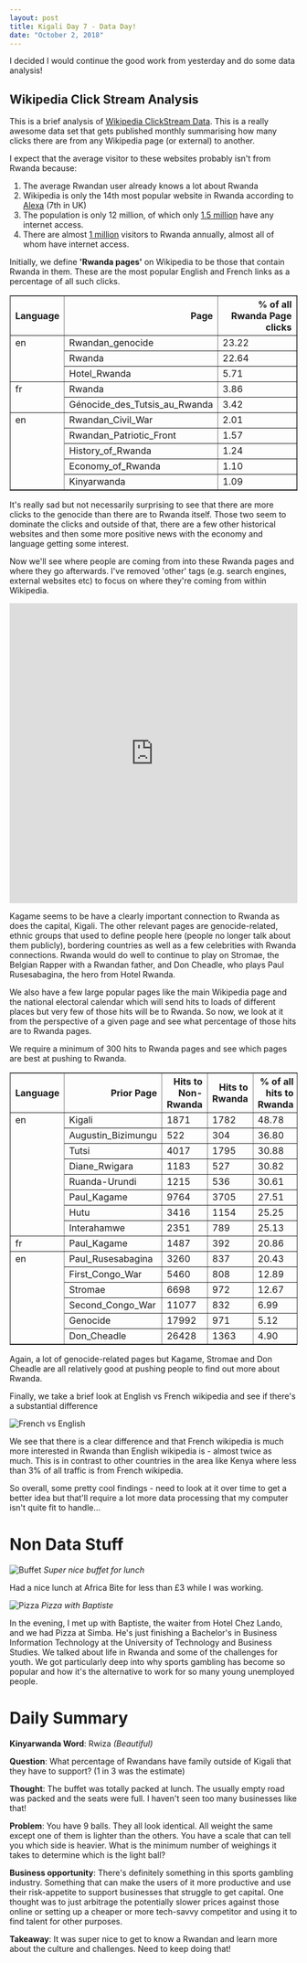 ```yaml
---
layout: post
title: Kigali Day 7 - Data Day!
date: "October 2, 2018"
---
```


I decided I would continue the good work from yesterday and do some data analysis!

## Wikipedia Click Stream Analysis

This is a brief analysis of [Wikipedia ClickStream Data](https://meta.wikimedia.org/wiki/Research:Wikipedia_clickstream). This is a really awesome data set that gets published monthly summarising how many clicks there are from any Wikipedia page (or external) to another.

I expect that the average visitor to these websites probably isn't from Rwanda because:
1. The average Rwandan user already knows a lot about Rwanda
2. Wikipedia is only the 14th most popular website in Rwanda according to [Alexa](https://www.alexa.com/topsites/countries/RW)  (7th in UK)
3. The population is only 12 million, of which only [1.5 million](http://www.internetlivestats.com/internet-users/rwanda/) have any internet access.
4. There are almost [1 million](https://tradingeconomics.com/rwanda/international-tourism-number-of-arrivals-wb-data.html) visitors to Rwanda annually, almost all of whom have internet access.


Initially, we define **'Rwanda pages'** on Wikipedia to be those that contain Rwanda in them. These are the most popular English and French links as a percentage of all such clicks.



<div>
<style scoped>
    .dataframe tbody tr th:only-of-type {
        vertical-align: middle;
    }

    .dataframe tbody tr th {
        vertical-align: top;
    }

    .dataframe thead th {
        text-align: right;
    }
</style>
<table border="1" class="dataframe">
  <thead>
    <tr>
      <th>Language</th>
      <th>Page</th>
      <th>% of all Rwanda Page clicks </th>
    </tr>
  </thead>
  <tbody>
    <tr>
      <td rowspan="3" valign="top">en</td>
      <td>Rwandan_genocide</td>
      <td>23.22</td>
    </tr>
    <tr>
      <td>Rwanda</td>
      <td>22.64</td>
    </tr>
    <tr>
      <td>Hotel_Rwanda</td>
      <td>5.71</td>
    </tr>
    <tr>
      <td rowspan="2" valign="top">fr</td>
      <td>Rwanda</td>
      <td>3.86</td>
    </tr>
    <tr>
      <td>Génocide_des_Tutsis_au_Rwanda</td>
      <td>3.42</td>
    </tr>
    <tr>
      <td rowspan="5" valign="top">en</td>
      <td>Rwandan_Civil_War</td>
      <td>2.01</td>
    </tr>
    <tr>
      <td>Rwandan_Patriotic_Front</td>
      <td>1.57</td>
    </tr>
    <tr>
      <td>History_of_Rwanda</td>
      <td>1.24</td>
    </tr>
    <tr>
      <td>Economy_of_Rwanda</td>
      <td>1.10</td>
    </tr>
    <tr>
      <td>Kinyarwanda</td>
      <td>1.09</td>
    </tr>
  </tbody>
</table>
</div>

It's really sad but not necessarily surprising to see that there are more clicks to the genocide than there are to Rwanda itself. Those two seem to dominate the clicks and outside of that, there are a few other historical websites and then some more positive news with the economy and language getting some interest.


Now we'll see where people are coming from into these Rwanda pages and where they go afterwards. I've removed 'other' tags (e.g. search engines, external websites etc) to focus on where they're coming from within Wikipedia.

<iframe id="igraph" scrolling="no" style="border:none;" seamless="seamless" src="https://plot.ly/~ArunShan1/32.embed" height="525px" width="100%"></iframe>

Kagame seems to be have a clearly important connection to Rwanda as does the capital, Kigali. The other relevant pages are genocide-related, ethnic groups that used to define people here (people no longer talk about them publicly), bordering countries as well as a few celebrities with Rwanda connections. Rwanda would do well to continue to play on Stromae, the Belgian Rapper with a Rwandan father, and Don Cheadle, who plays Paul Rusesabagina, the hero from Hotel Rwanda.

We also have a few large popular pages like the main Wikipedia page and the national electoral calendar which will send hits to loads of different places but very few of those hits will be to Rwanda. So now, we look at it from the perspective of a given page and see what percentage of those hits are to Rwanda pages.

We require a minimum of 300 hits to Rwanda pages and see which pages are best at pushing to Rwanda.

<div>
<style scoped>
    .dataframe tbody tr th:only-of-type {
        vertical-align: middle;
    }

    .dataframe tbody tr th {
        vertical-align: top;
    }

    .dataframe thead th {
        text-align: right;
    }
</style>
<table border="1" class="dataframe">
  <thead>
    <tr>
      <th>Language</th>
      <th>Prior Page</th>
      <th>Hits to Non-Rwanda</th>
      <th>Hits to Rwanda</th>
      <th>% of all hits to Rwanda</th>
    </tr>
  </thead>
  <tbody>
    <tr>
      <td rowspan="8" valign="top">en</td>
      <td>Kigali</td>
      <td>1871</td>
      <td>1782</td>
      <td>48.78</td>
    </tr>
    <tr>
      <td>Augustin_Bizimungu</td>
      <td>522</td>
      <td>304</td>
      <td>36.80</td>
    </tr>
    <tr>
      <td>Tutsi</td>
      <td>4017</td>
      <td>1795</td>
      <td>30.88</td>
    </tr>
    <tr>
      <td>Diane_Rwigara</td>
      <td>1183</td>
      <td>527</td>
      <td>30.82</td>
    </tr>
    <tr>
      <td>Ruanda-Urundi</td>
      <td>1215</td>
      <td>536</td>
      <td>30.61</td>
    </tr>
    <tr>
      <td>Paul_Kagame</td>
      <td>9764</td>
      <td>3705</td>
      <td>27.51</td>
    </tr>
    <tr>
      <td>Hutu</td>
      <td>3416</td>
      <td>1154</td>
      <td>25.25</td>
    </tr>
    <tr>
      <td>Interahamwe</td>
      <td>2351</td>
      <td>789</td>
      <td>25.13</td>
    </tr>
    <tr>
      <td>fr</td>
      <td>Paul_Kagame</td>
      <td>1487</td>
      <td>392</td>
      <td>20.86</td>
    </tr>
    <tr>
      <td rowspan="6" valign="top">en</td>
      <td>Paul_Rusesabagina</td>
      <td>3260</td>
      <td>837</td>
      <td>20.43</td>
    </tr>
    <tr>
      <td>First_Congo_War</td>
      <td>5460</td>
      <td>808</td>
      <td>12.89</td>
    </tr>
    <tr>
      <td>Stromae</td>
      <td>6698</td>
      <td>972</td>
      <td>12.67</td>
    </tr>
    <tr>
      <td>Second_Congo_War</td>
      <td>11077</td>
      <td>832</td>
      <td>6.99</td>
    </tr>
    <tr>
      <td>Genocide</td>
      <td>17992</td>
      <td>971</td>
      <td>5.12</td>
    </tr>
    <tr>
      <td>Don_Cheadle</td>
      <td>26428</td>
      <td>1363</td>
      <td>4.90</td>
    </tr>
  </tbody>
</table>
</div>

Again, a lot of genocide-related pages but Kagame, Stromae and Don Cheadle are all relatively good at pushing people to find out more about Rwanda.

Finally, we take a brief look at English vs French wikipedia and see if there's a substantial difference

![French vs English](/images/graph.png)

We see that there is a clear difference and that French wikipedia is much more interested in Rwanda than English wikipedia is - almost twice as much. This is in contrast to other countries in the area like Kenya where less than 3% of all traffic is from French wikipedia.

So overall, some pretty cool findings - need to look at it over time to get a better idea but that'll require a lot more data processing that my computer isn't quite fit to handle...

Non Data Stuff
=================

![Buffet](/images/buffet.jpg "Buffet")
*Super nice buffet for lunch*

Had a nice lunch at Africa Bite for less than £3 while I was working.


![Pizza](/images/pizza.jpg "Pizza")
*Pizza with Baptiste*

In the evening, I met up with Baptiste, the waiter from Hotel Chez Lando, and we had Pizza at Simba. He's just finishing a Bachelor's in Business Information Technology at the University of Technology and Business Studies. We talked about life in Rwanda and some of the challenges for youth. We got particularly deep into why sports gambling has become so popular and how it's the alternative to work for so many young unemployed people.


Daily Summary
===========

**Kinyarwanda Word**:  Rwiza *(Beautiful)*

**Question**: What percentage of Rwandans have family outside of Kigali that they have to support? (1 in 3 was the estimate)

**Thought**: The buffet was totally packed at lunch. The usually empty road was packed and the seats were full. I haven't seen too many businesses like that!

**Problem**: You have 9 balls. They all look identical. All weight the same except one of them is lighter than the others. You have a scale that can tell you which side is heavier. What is the minimum number of weighings it takes to determine which is the light ball?

**Business opportunity**: There's definitely something in this sports gambling industry. Something that can make the users of it more productive and use their risk-appetite to support businesses that struggle to get capital. One thought was to just arbitrage the potentially slower prices against those online or setting up a cheaper or more tech-savvy competitor and using it to find talent for other purposes.

**Takeaway**: It was super nice to get to know a Rwandan and learn more about the culture and challenges. Need to keep doing that!
